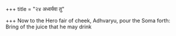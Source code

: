 +++
title = "२४ अध्वर्यवा तु"

+++
Now to the Hero fair of cheek, Adhvaryu, pour the Soma forth:  
     Bring of the juice that he may drink